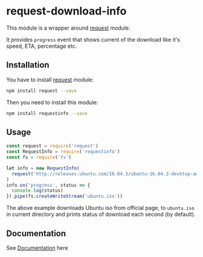 # request-download-info
This module is a wrapper around [request](https://www.npmjs.com/package/request) module.

It provides ``progress`` event that shows current of the download
like it's speed, ETA, percentage etc.

## Installation

You have to install [request](https://www.npmjs.com/package/request) module:
```bash
npm install request --save
```
Then you need to install this module:
```bash
npm install requestinfo --save
```

## Usage

```js
const request = require('request')
const RequestInfo = require('requestinfo')
const fs = require('fs')

let info = new RequestInfo(
  request('http://releases.ubuntu.com/16.04.3/ubuntu-16.04.3-desktop-amd64.iso')
)
info.on('progress', status => {
  console.log(status)
}).pipe(fs.createWriteStream('ubuntu.iso'))
```

The above example downloads Ubuntu iso from official page, to ``ubuntu.iso`` in
current directory and prints status of download each second (by default).

## Documentation

See [Documentation](docs/main.md) here
